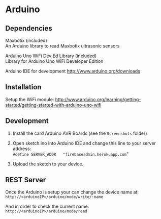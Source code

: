 # Arduino

## Dependencies
Maxbotix (included)  
An Arduino library to read Maxbotix ultrasonic sensors

Arduino Uno WiFi Dev Ed Library (included)  
Library for Arduino Uno WiFi Developer Edition

Arduino IDE for development 
http://www.arduino.org/downloads

## Installation
Setup the WiFi module:
http://www.arduino.org/learning/getting-started/getting-started-with-arduino-uno-wifi  

## Development
1. Install the card Arduino AVR Boards (see the `Screenshots` folder)

2. Open sketch.ino into Arduino IDE and change this line to your server address:  
`#define SERVER_ADDR   "firebaseadmin.herokuapp.com`"

3. Upload the sketch to your device.

## REST Server
Once the Arduino is setup your can change the device name at: `http://<arduinoIP>/arduino/mode/write/:name`  

And in order to check the current name: `http://<arduinoIP>/arduino/mode/read`